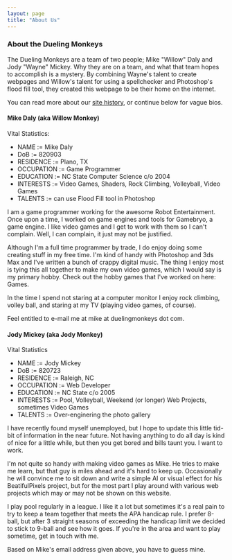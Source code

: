 ```yaml
---
layout: page
title: "About Us"
---
```

### About the Dueling Monkeys

The Dueling Monkeys are a team of two people; Mike "Willow" Daly and Jody "Wayne" Mickey. Why they are on a team, and what that team hopes to accomplish is a mystery. By combining Wayne's talent to create webpages and Willow's talent for using a spellchecker and Photoshop's flood fill tool, they created this webpage to be their home on the internet.

You can read more about our [site history](/about/history.html), or continue below for vague bios.

#### Mike Daly (aka Willow Monkey)

Vital Statistics:

- NAME := Mike Daly
- DoB := 820903
- RESIDENCE := Plano, TX
- OCCUPATION := Game Programmer
- EDUCATION := NC State Computer Science c/o 2004
- INTERESTS := Video Games, Shaders, Rock Climbing, Volleyball, Video Games
- TALENTS := can use Flood Fill tool in Photoshop

I am a game programmer working for the awesome Robot Entertainment. Once upon a time, I worked on game engines and tools for Gamebryo, a game engine. I like video games and I get to work with them so I can't complain. Well, I can complain, it just may not be justified.

Although I'm a full time programmer by trade, I do enjoy doing some creating stuff in my free time. I'm kind of handy with Photoshop and 3ds Max and I've written a bunch of crappy digital music. The thing I enjoy most is tying this all together to make my own video games, which I would say is my primary hobby. Check out the hobby games that I've worked on here: Games.

In the time I spend not staring at a computer monitor I enjoy rock climbing, volley ball, and staring at my TV (playing video games, of course).

Feel entitled to e-mail me at mike at duelingmonkeys dot com.


#### Jody Mickey (aka Jody Monkey)

Vital Statistics

- NAME := Jody Mickey
- DoB := 820723
- RESIDENCE := Raleigh, NC
- OCCUPATION := Web Developer
- EDUCATION := NC State c/o 2005
- INTERESTS := Pool, Volleyball, Weekend (or longer) Web Projects, sometimes Video Games
- TALENTS := Over-enginering the photo gallery

I have recently found myself unemployed, but I hope to update this little tid-bit of information in the near future. Not having anything to do all day is kind of nice for a little while, but then you get bored and bills taunt you. I want to work.

I'm not quite so handy with making video games as Mike. He tries to make me learn, but that guy is miles ahead and it's hard to keep up. Occasionally he will convince me to sit down and write a simple AI or visual effect for his BeatifulPixels project, but for the most part I play around with various web projects which may or may not be shown on this website.

I play pool regularly in a league. I like it a lot but sometimes it's a real pain to try to keep a team together that meets the APA handicap rule. I prefer 8-ball, but after 3 straight seasons of exceeding the handicap limit we decided to stick to 9-ball and see how it goes. If you're in the area and want to play sometime, get in touch with me.

Based on Mike's email address given above, you have to guess mine.
